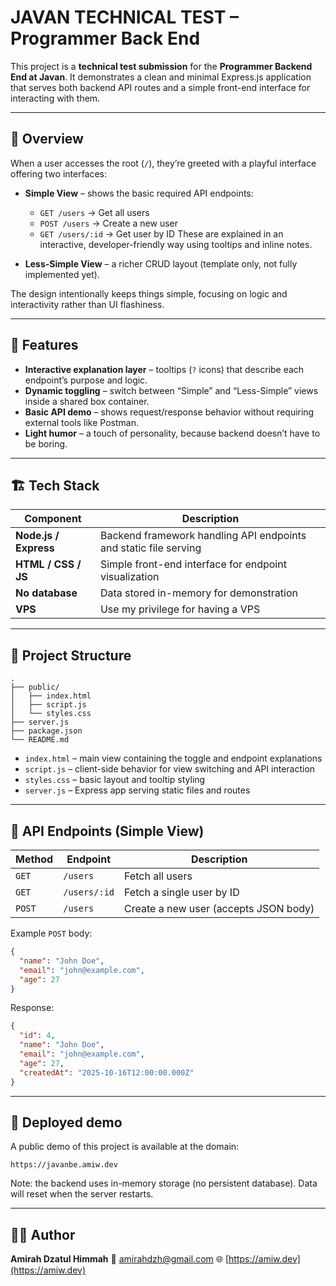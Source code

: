 # JAVAN TECHNICAL TEST – Programmer Back End

This project is a **technical test submission** for the **Programmer Backend End at Javan**.
It demonstrates a clean and minimal Express.js application that serves both backend API routes and a simple front-end interface for interacting with them.

---

## 🧩 Overview

When a user accesses the root (`/`), they’re greeted with a playful interface offering two interfaces:

- **Simple View** – shows the basic required API endpoints:

  - `GET /users` → Get all users
  - `POST /users` → Create a new user
  - `GET /users/:id` → Get user by ID
    These are explained in an interactive, developer-friendly way using tooltips and inline notes.

- **Less-Simple View** – a richer CRUD layout (template only, not fully implemented yet).

The design intentionally keeps things simple, focusing on logic and interactivity rather than UI flashiness.

---

## 🧠 Features

- **Interactive explanation layer** – tooltips (`?` icons) that describe each endpoint’s purpose and logic.
- **Dynamic toggling** – switch between “Simple” and “Less-Simple” views inside a shared box container.
- **Basic API demo** – shows request/response behavior without requiring external tools like Postman.
- **Light humor** – a touch of personality, because backend doesn’t have to be boring.

---

## 🏗️ Tech Stack

| Component             | Description                                                      |
| --------------------- | ---------------------------------------------------------------- |
| **Node.js / Express** | Backend framework handling API endpoints and static file serving |
| **HTML / CSS / JS**   | Simple front-end interface for endpoint visualization            |
| **No database**       | Data stored in-memory for demonstration                          |
| **VPS**               | Use my privilege for having a VPS                                |

---

## 📁 Project Structure

```
.
├── public/
│   ├── index.html
│   ├── script.js
│   └── styles.css
├── server.js
├── package.json
└── README.md
```

- `index.html` – main view containing the toggle and endpoint explanations
- `script.js` – client-side behavior for view switching and API interaction
- `styles.css` – basic layout and tooltip styling
- `server.js` – Express app serving static files and routes

---

## 🧪 API Endpoints (Simple View)

| Method | Endpoint     | Description                           |
| ------ | ------------ | ------------------------------------- |
| `GET`  | `/users`     | Fetch all users                       |
| `GET`  | `/users/:id` | Fetch a single user by ID             |
| `POST` | `/users`     | Create a new user (accepts JSON body) |

Example `POST` body:

```json
{
  "name": "John Doe",
  "email": "john@example.com",
  "age": 27
}
```

Response:

```json
{
  "id": 4,
  "name": "John Doe",
  "email": "john@example.com",
  "age": 27,
  "createdAt": "2025-10-16T12:00:00.000Z"
}
```

---

## 🚀 Deployed demo

A public demo of this project is available at the domain:

```
https://javanbe.amiw.dev
```

Note: the backend uses in-memory storage (no persistent database). Data will reset when the server restarts.

---

## 👩‍💻 Author

**Amirah Dzatul Himmah**
📧 [amirahdzh@gmail.com](mailto:amirahdzh@gmail.com)
🌐 [https://amiw.dev](https://amiw.dev)
